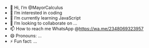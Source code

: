 - 👋 Hi, I’m @MayorCalculus
- 👀 I’m interested in coding 
- 🌱 I’m currently learning JavaScript 
- 💞️ I’m looking to collaborate on ...
- 📫 How to reach me WhatsApp @https://wa.me/2348069323957
- 😄 Pronouns: ...
- ⚡ Fun fact: ...

<!---
MayorCalculus/MayorCalculus is a ✨ special ✨ repository because its `README.md` (this file) appears on your GitHub profile.
You can click the Preview link to take a look at your changes.
--->
